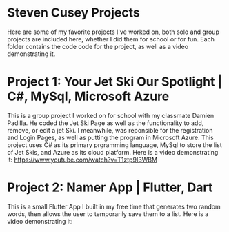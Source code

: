 # Steven Cusey Projects
Here are some of my favorite projects I've worked on, both solo and group projects are included here, whether I did them for school or for fun. Each folder contains the code code for the project, as well as a video demonstrating it.

# Project 1: Your Jet Ski Our Spotlight | C#, MySql, Microsoft Azure
This is a group project I worked on for school with my classmate Damien Padilla. He coded the Jet Ski Page as well as the functionality to add, remove, or edit a jet Ski. I meanwhile, was reponsible for the registration and Login Pages, as well as putting the program in Microsoft Azure. This project uses C# as its primary prgramming language, MySql to store the list of Jet Skis, and Azure as its cloud platform. Here is a video demonstrating it: https://www.youtube.com/watch?v=T1ztp9I3WBM

# Project 2: Namer App | Flutter, Dart
This is a small Flutter App I built in my free time that generates two random words, then allows the user to temporarily save them to a list. Here is a video demonstrating it: 


